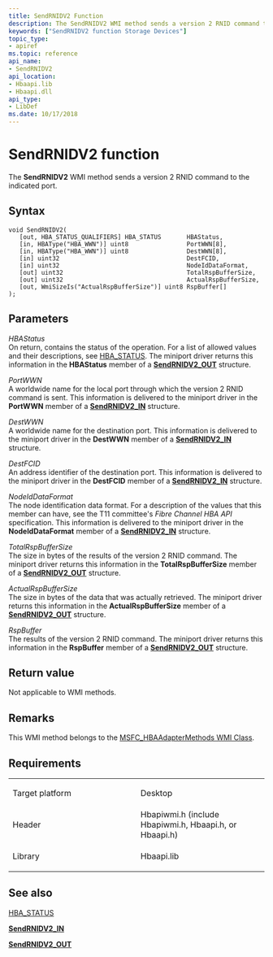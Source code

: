 ```yaml
---
title: SendRNIDV2 Function
description: The SendRNIDV2 WMI method sends a version 2 RNID command to the indicated port.
keywords: ["SendRNIDV2 function Storage Devices"]
topic_type:
- apiref
ms.topic: reference
api_name:
- SendRNIDV2
api_location:
- Hbaapi.lib
- Hbaapi.dll
api_type:
- LibDef
ms.date: 10/17/2018
---
```


# SendRNIDV2 function


The **SendRNIDV2** WMI method sends a version 2 RNID command to the indicated port.

## Syntax

```ManagedCPlusPlus
void SendRNIDV2(
   [out, HBA_STATUS_QUALIFIERS] HBA_STATUS       HBAStatus,
   [in, HBAType("HBA_WWN")] uint8                PortWWN[8],
   [in, HBAType("HBA_WWN")] uint8                DestWWN[8],
   [in] uint32                                   DestFCID,
   [in] uint32                                   NodeIdDataFormat,
   [out] uint32                                  TotalRspBufferSize,
   [out] uint32                                  ActualRspBufferSize,
   [out, WmiSizeIs("ActualRspBufferSize")] uint8 RspBuffer[]
);
```

## Parameters

*HBAStatus*   
On return, contains the status of the operation. For a list of allowed values and their descriptions, see [HBA\_STATUS](hba-status.md). The miniport driver returns this information in the **HBAStatus** member of a [**SendRNIDV2\_OUT**](/windows-hardware/drivers/ddi/hbapiwmi/ns-hbapiwmi-_sendrnidv2_out) structure.

*PortWWN*   
A worldwide name for the local port through which the version 2 RNID command is sent. This information is delivered to the miniport driver in the **PortWWN** member of a [**SendRNIDV2\_IN**](/windows-hardware/drivers/ddi/hbapiwmi/ns-hbapiwmi-_sendrnidv2_in) structure.

*DestWWN*   
A worldwide name for the destination port. This information is delivered to the miniport driver in the **DestWWN** member of a [**SendRNIDV2\_IN**](/windows-hardware/drivers/ddi/hbapiwmi/ns-hbapiwmi-_sendrnidv2_in) structure.

*DestFCID*   
An address identifier of the destination port. This information is delivered to the miniport driver in the **DestFCID** member of a [**SendRNIDV2\_IN**](/windows-hardware/drivers/ddi/hbapiwmi/ns-hbapiwmi-_sendrnidv2_in) structure.

*NodeIdDataFormat*   
The node identification data format. For a description of the values that this member can have, see the T11 committee's *Fibre Channel HBA API* specification. This information is delivered to the miniport driver in the **NodeIdDataFormat** member of a [**SendRNIDV2\_IN**](/windows-hardware/drivers/ddi/hbapiwmi/ns-hbapiwmi-_sendrnidv2_in) structure.

*TotalRspBufferSize*   
The size in bytes of the results of the version 2 RNID command. The miniport driver returns this information in the **TotalRspBufferSize** member of a [**SendRNIDV2\_OUT**](/windows-hardware/drivers/ddi/hbapiwmi/ns-hbapiwmi-_sendrnidv2_out) structure.

*ActualRspBufferSize*   
The size in bytes of the data that was actually retrieved. The miniport driver returns this information in the **ActualRspBufferSize** member of a [**SendRNIDV2\_OUT**](/windows-hardware/drivers/ddi/hbapiwmi/ns-hbapiwmi-_sendrnidv2_out) structure.

*RspBuffer*   
The results of the version 2 RNID command. The miniport driver returns this information in the **RspBuffer** member of a [**SendRNIDV2\_OUT**](/windows-hardware/drivers/ddi/hbapiwmi/ns-hbapiwmi-_sendrnidv2_out) structure.

## Return value

Not applicable to WMI methods.

## Remarks

This WMI method belongs to the [MSFC\_HBAAdapterMethods WMI Class](msfc-hbaadaptermethods-wmi-class.md).

## Requirements

<table>
<colgroup>
<col width="50%" />
<col width="50%" />
</colgroup>
<tbody>
<tr class="odd">
<td align="left"><p>Target platform</p></td>
<td align="left">Desktop</td>
</tr>
<tr class="even">
<td align="left"><p>Header</p></td>
<td align="left">Hbapiwmi.h (include Hbapiwmi.h, Hbaapi.h, or Hbaapi.h)</td>
</tr>
<tr class="odd">
<td align="left"><p>Library</p></td>
<td align="left">Hbaapi.lib</td>
</tr>
</tbody>
</table>

## <span id="see_also"></span>See also


[HBA\_STATUS](hba-status.md)

[**SendRNIDV2\_IN**](/windows-hardware/drivers/ddi/hbapiwmi/ns-hbapiwmi-_sendrnidv2_in)

[**SendRNIDV2\_OUT**](/windows-hardware/drivers/ddi/hbapiwmi/ns-hbapiwmi-_sendrnidv2_out)

 

